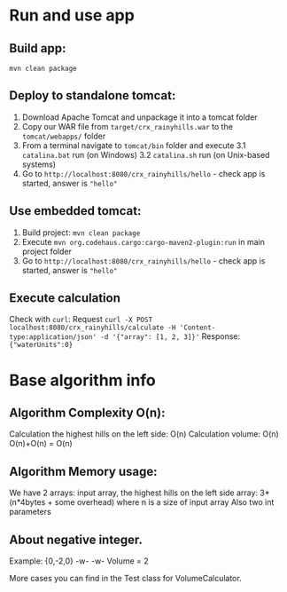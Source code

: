 # Run and use app

## Build app:
`mvn clean package`

## Deploy to standalone tomcat:
1. Download Apache Tomcat and unpackage it into a tomcat folder
2. Copy our WAR file from `target/crx_rainyhills.war` to the `tomcat/webapps/` folder
3. From a terminal navigate to `tomcat/bin` folder and execute
    3.1 `catalina.bat` run (on Windows)
    3.2 `catalina.sh` run (on Unix-based systems)
4. Go to `http://localhost:8080/crx_rainyhills/hello` - check app is started, answer is `"hello"`

## Use embedded tomcat:
1. Build project: `mvn clean package`
2. Execute `mvn org.codehaus.cargo:cargo-maven2-plugin:run` in main project folder
3. Go to `http://localhost:8080/crx_rainyhills/hello` - check app is started, answer is `"hello"`

## Execute calculation
Check with `curl`:
Request
`curl -X POST localhost:8080/crx_rainyhills/calculate -H 'Content-type:application/json' -d '{"array": [1, 2, 3]}'`
Response:
`{"waterUnits":0}`

# Base algorithm info

## Algorithm Complexity O(n):

Calculation the highest hills on the left side: O(n)
Calculation volume: O(n)
O(n)+O(n) = O(n)

## Algorithm Memory usage: 
We have 2 arrays: input array, the highest hills on the left side array: 3*(n*4bytes + some overhead) where n is a size of input array Also two int parameters

## About negative integer. 
Example: {0,-2,0} -w- -w- Volume = 2

More cases you can find in the Test class for VolumeCalculator.
